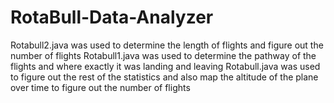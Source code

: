 # RotaBull-Data-Analyzer
 Rotabull2.java was used to determine the length of flights and figure out the number of flights
 Rotabull1.java was used to determine the pathway of the flights and where exactly it was landing and leaving
 Rotabull.java was used to figure out the rest of the statistics and also map the altitude of the plane over time to figure out
 the number of flights
